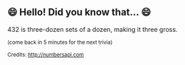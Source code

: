 ## 😄 Hello! Did you know that... 😄
432 is three-dozen sets of a dozen, making it three gross.

<sup>(come back in 5 minutes for the next trivia)</sup>


<sup>Credits: http://numbersapi.com</sup>
